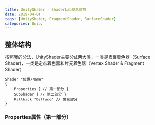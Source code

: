 ```yaml
---
title: UnityShader - ShaderLab基本结构
date: 2019-04-04
tags: [UnityShader, FragmentShader, SurfaceShader]
categories: Unity
---
```



## 整体结构
按照我的分法，UnityShader主要分成两大类，一类是表面着色器（Surface Shader)，一类是定点着色器和片元着色器（Vertex Shader & Fragment Shader）
```
Shader "位置/Name"
{
    Properties { // 第一部分 }
    SubShader { // 第二部分 }
    Fallback "Diffuse" // 第三部分
}
```

### Properties属性（第一部分）